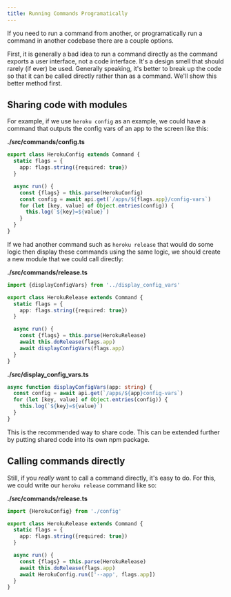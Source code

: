 ```yaml
---
title: Running Commands Programatically
---
```


If you need to run a command from another, or programatically run a command in another codebase there are a couple options.

First, it is generally a bad idea to run a command directly as the command exports a user interface, not a code interface. It's a design smell that should rarely (if ever) be used. Generally speaking, it's better to break up the code so that it can be called directly rather than as a command. We'll show this better method first.

## Sharing code with modules

For example, if we use `heroku config` as an example, we could have a command that outputs the config vars of an app to the screen like this:

**./src/commands/config.ts**

```typescript
export class HerokuConfig extends Command {
  static flags = {
    app: flags.string({required: true})
  }

  async run() {
    const {flags} = this.parse(HerokuConfig)
    const config = await api.get(`/apps/${flags.app}/config-vars`)
    for (let [key, value] of Object.entries(config)) {
      this.log(`${key}=${value}`)
    }
  }
}
```

If we had another command such as `heroku release` that would do some logic then display these commands using the same logic, we should create a new module that we could call directly:

**./src/commands/release.ts**

```typescript
import {displayConfigVars} from '../display_config_vars'

export class HerokuRelease extends Command {
  static flags = {
    app: flags.string({required: true})
  }

  async run() {
    const {flags} = this.parse(HerokuRelease)
    await this.doRelease(flags.app)
    await displayConfigVars(flags.app)
  }
}
```

**./src/display_config_vars.ts**

```typescript
async function displayConfigVars(app: string) {
  const config = await api.get(`/apps/${app}config-vars`)
  for (let [key, value] of Object.entries(config)) {
    this.log(`${key}=${value}`)
  }
}
```

This is the recommended way to share code. This can be extended further by putting shared code into its own npm package.

## Calling commands directly

Still, if you _really_ want to call a command directly, it's easy to do. For this, we could write our `heroku release` command like so:

**./src/commands/release.ts**

```typescript
import {HerokuConfig} from './config'

export class HerokuRelease extends Command {
  static flags = {
    app: flags.string({required: true})
  }

  async run() {
    const {flags} = this.parse(HerokuRelease)
    await this.doRelease(flags.app)
    await HerokuConfig.run(['--app', flags.app])
  }
}
```
